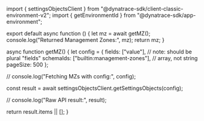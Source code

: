 import { settingsObjectsClient } from "@dynatrace-sdk/client-classic-environment-v2";
import { getEnvironmentId } from "@dynatrace-sdk/app-environment";

export default async function () {
  let mz = await getMZ();
  console.log("Returned Management Zones:", mz);
  return mz;
}

async function getMZ() {
  let config = {
    fields: ["value"], // note: should be plural "fields"
    schemaIds: ["builtin:management-zones"], // array, not string
    pageSize: 500
  };

//  console.log("Fetching MZs with config:", config);

  const result = await settingsObjectsClient.getSettingsObjects(config);

//  console.log("Raw API result:", result);

  return result.items || [];
}
